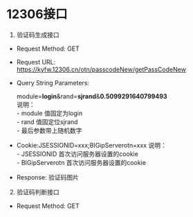 # 12306接口

1. 验证码生成接口

* Request Method: GET

* Request URL: https://kyfw.12306.cn/otn/passcodeNew/getPassCodeNew

* Query String Parameters: 
    
    module=**login**&rand=**sjrand**&**0.5099291640799493**  
    说明：  
        - module  值固定为login  
        - rand    值固定位sjrand  
        - 最后参数带上随机数字

* Cookie:JSESSIONID=xxx;BIGipServerotn=xxx
    说明：  
        - JSESSIONID        首次访问服务器设置的cookie  
        - BIGipServerotn    首次访问服务器设置的cookie 
        
* Response: 验证码图片

2. 验证码判断接口

* Request Method: GET

